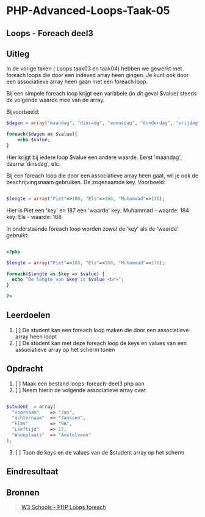 # PHP-Advanced-Loops-Taak-05

## Loops - Foreach deel3

## Uitleg

In de vorige taken ( Loops taak03 en taak04) hebben we gewerkt met foreach loops die door een indexed array heen gingen. Je kunt ook door een associatieve array heen gaan met een foreach loop.

Bij een simpele foreach loop krijgt een variabele (in dit geval $value) steeds de volgende waarde mee van de array.

Bijvoorbeeld:

```php
$dagen = array("maandag", "dinsadg", "woensdag", "donderdag", "vrijdag", "zaterdag", "zondag");

foreach($dagen as $value){
    echo $value;
}

```

Hier krijgt bij iedere loop $value een andere waarde. Eerst 'maandag', daarna 'dinsdag', etc.

Bij een foreach loop die door een associatieve array heen gaat, wil je ook de beschrijvingsnaam gebruiken. De zogenaamde key. Voorbeeld:

```php

$lengte = array("Piet"=>188, "Els"=>168, "Muhammad"=>176);

```

Hier is Piet een 'key' en 187 een 'waarde'
key: Muhammad - waarde: 184
key: Els - waarde: 168

In onderstaande foreach loop worden zowel de 'key' als de 'waarde' gebruikt:

```php

<?php

$lengte = array("Piet"=>188, "Els"=>168, "Muhammad"=>176);

foreach($lengte as $key => $value) {
  echo "De lengte van $key is $value <br>";
}

?>
```

## Leerdoelen

1. [ ] De student kan een foreach loop maken die door een associatieve array heen loopt
2. [ ] De student kan met deze foreach loop de keys en values van een associatieve array op het scherm tonen

## Opdracht

1. [ ] Maak een bestand loops-foreach-deel3.php aan
2. [ ] Neem hierin de volgende associatieve array over:

```php

$student  = array(
  "voornaam"    => "Jan",
  "achternaam"  => "Janssen",
  "klas"        => "9A",
  "Leeftijd"    => 17,
  "Woonplaats"  => "Amstelveen"
);

```

3. [ ] Toon de keys en de values van de $student array op het scherm

## Eindresultaat

## Bronnen

> [W3 Schools - PHP Loops foreach](https://www.w3schools.com/php/php_looping_foreach.asp)



<!--- ------------ DIT COMMENTAAR LATEN STAAN AUB ------------
------------------ ------------------------------ ------------
------------------ eagle ref:34821755
------------------ ------------------------------ ------------
------------------ DIT COMMENTAAR LATEN STAAN AUB -------- -->